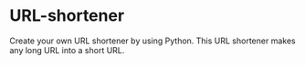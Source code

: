 # URL-shortener
Create your own URL shortener by using Python.
This URL shortener makes any long URL into a short URL.
